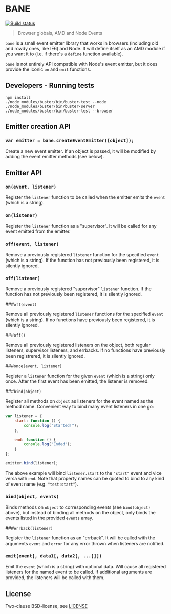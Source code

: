 # BANE

[![Build status](https://secure.travis-ci.org/busterjs/bane.png?branch=master)](http://travis-ci.org/busterjs/bane)

> Browser globals, AMD and Node Events

`bane` is a small event emitter library that works in browsers (including old
and rowdy ones, like IE6) and Node. It will define itself as an AMD module if
you want it to (i.e. if there's a `define` function available).

`bane` is not entirely API compatible with Node's event emitter, but it does
provide the iconic `on` and `emit` functions.

## Developers - Running tests

```
npm install
./node_modules/buster/bin/buster-test --node
./node_modules/buster/bin/buster-server
./node_modules/buster/bin/buster-test --browser
```

## Emitter creation API

### `var emitter = bane.createEventEmitter([object]);`


Create a new event emitter. If an object is passed, it will be modified by
adding the event emitter methods (see below).

## Emitter API


### `on(event, listener)`

Register the `listener` function to be called when the emitter emits the
`event` (which is a string).

### `on(listener)`

Register the `listener` function as a "supervisor". It will be called for
any event emitted from the emitter.

### `off(event, listener)`

Remove a previously registered `listener` function for the specified `event`
(which is a string). If the function has not previously been registered, it is
silently ignored.

### `off(listener)`

Remove a previously registered "supervisor" `listener` function. If the
function has not previously been registered, it is silently ignored.

###`off(event)`

Remove all previously registered `listener` functions for the specified
`event` (which is a string). If no functions have previously been registered,
it is silently ignored.

###`off()`

Remove all previously registered listeners on the object, both regular
listeners, supervisor listeners, and errbacks. If no functions have previously
been registrered, it is silently ignored.

###`once(event, listener)`

Register a `listener` function for the given `event` (which is a string)
only once. After the first event has been emitted, the listener is removed.

###`bind(object)`

Register all methods on `object` as listeners for the event named as the
method name. Convenient way to bind many event listeners in one go:

```javascript
var listener = {
    start: function () {
        console.log("Started!");
    },

    end: function () {
        console.log("Ended");
    }
};

emitter.bind(listener);
```

The above example will bind `listener.start` to the `"start"` event and vice
versa with `end`. Note that property names can be quoted to bind to any kind of
event name (e.g. `"test:start"`).

### `bind(object, events)`

Binds methods on `object` to corresponding events (see `bind(object)`
above), but instead of binding all methods on the object, only binds the
events listed in the provided `events` array.

###`errback(listener)`

Register the `listener` function as an "errback". It will be called with the
arguments `event` and `error` for any error thrown when listeners are
notified.

### `emit(event[, data1[, data2[, ...]]])`

Emit the `event` (which is a string) with optional data. Will cause all
registered listeners for the named event to be called. If additional arguments
are provided, the listeners will be called with them.

## License

Two-clause BSD-license, see [LICENSE](https://raw.github.com/busterjs/bane/master/LICENSE)
